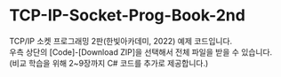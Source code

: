 # TCP-IP-Socket-Prog-Book-2nd
TCP/IP 소켓 프로그래밍 2판(한빛아카데미, 2022) 예제 코드입니다.\
우측 상단의 [Code]-[Download ZIP]을 선택해서 전체 파일을 받을 수 있습니다.\
(비교 학습을 위해 2~9장까지 C# 코드를 추가로 제공합니다.)
